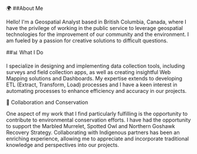 🌍 ##About Me

Hello! I'm a Geospatial Analyst based in British Columbia, Canada, where I have the privilege of working in the public service to leverage geospatial technologies for the improvement of our community and the environment. I am fueled by a passion for creative solutions to difficult questions.

##📊 What I Do

I specialize in designing and implementing data collection tools, including surveys and field collection apps, as well as creating insightful Web Mapping solutions and Dashboards. My expertise extends to developing ETL (Extract, Transform, Load) processes and I have a keen interest in automating processes to enhance efficiency and accuracy in our projects.

🌿 Collaboration and Conservation

One aspect of my work that I find particularly fulfilling is the opportunity to contribute to environmental conservation efforts. I have had the opportunity to support the Marbled Murrelet, Spotted Owl and Northern Goshawk Recovery Strategy. Collaborating with Indigenous partners has been an enriching experience, allowing me to appreciate and incorporate traditional knowledge and perspectives into our projects.
